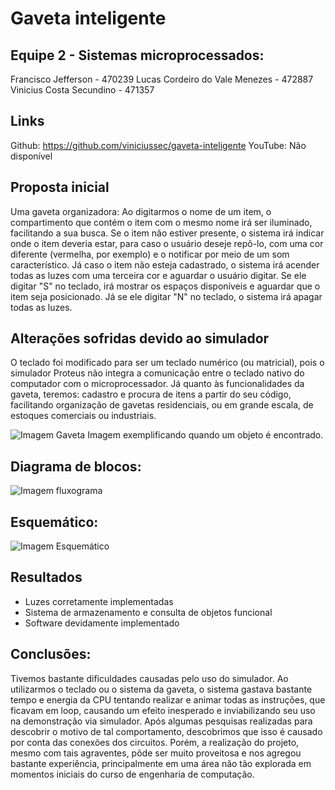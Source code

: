 ﻿# Gaveta inteligente
## Equipe 2 - Sistemas microprocessados:
Francisco Jefferson - 470239
Lucas Cordeiro do Vale Menezes - 472887
Vinicius Costa Secundino - 471357

## Links
Github: https://github.com/viniciussec/gaveta-inteligente
YouTube: Não disponível

## Proposta inicial
Uma gaveta organizadora: Ao digitarmos o nome de um item, o compartimento que contém o item com o mesmo nome irá ser iluminado, facilitando a sua busca. Se o item não estiver presente, o sistema irá indicar onde o item deveria estar, para caso o usuário deseje repô-lo, com uma cor diferente (vermelha, por exemplo) e o notificar por meio de um som característico. Já caso o item não esteja cadastrado, o sistema irá acender todas as luzes com uma terceira cor e aguardar o usuário digitar. Se ele digitar "S" no teclado, irá mostrar os espaços disponíveis e aguardar que o item seja posicionado. Já se ele digitar "N" no teclado, o sistema irá apagar todas as luzes.

## Alterações sofridas devido ao simulador
O teclado foi modificado para ser um teclado numérico (ou matricial), pois o simulador Proteus não integra a comunicação entre o teclado nativo do computador com o microprocessador. Já quanto às funcionalidades da gaveta, teremos: cadastro e procura de itens a partir do seu código, facilitando organização de gavetas residenciais, ou em grande escala, de estoques comerciais ou industriais.

![Imagem Gaveta](https://imgur.com/EhtJBza.png)
Imagem exemplificando quando um objeto é encontrado.

## Diagrama de blocos:
![Imagem fluxograma](https://imgur.com/pWg01a1.png)

## Esquemático:
![Imagem Esquemático](https://imgur.com/dhvWMEH.png)

## Resultados
 - Luzes corretamente implementadas
 - Sistema de armazenamento e consulta de objetos funcional
 - Software devidamente implementado

## Conclusões:
Tivemos bastante dificuldades causadas pelo uso do simulador. Ao utilizarmos o teclado ou o sistema da gaveta, o sistema gastava bastante tempo e energia da CPU tentando realizar e animar todas as instruções, que ficavam em loop, causando um efeito inesperado e inviabilizando seu uso na demonstração via simulador. Após algumas pesquisas realizadas para descobrir o motivo de tal comportamento, descobrimos que isso é causado por conta das conexões dos circuitos. Porém, a realização do projeto, mesmo com tais agraventes, pôde ser muito proveitosa e nos agregou bastante experiência, principalmente em uma área não tão explorada em momentos iniciais do curso de engenharia de computação. 
